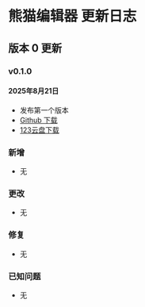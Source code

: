 # 熊猫编辑器 更新日志

## 版本 0 更新

### v0.1.0
#### 2025年8月21日
- 发布第一个版本
- [Github 下载](https://github.com/cxfjh/PandaEditor/releases/tag/v0.1.0)
- [123云盘下载](https://www.123pan.com/s/IzrNjv-cAd7A)
  
### 新增
- 无

### 更改
- 无

### 修复
- 无

### 已知问题
- 无

